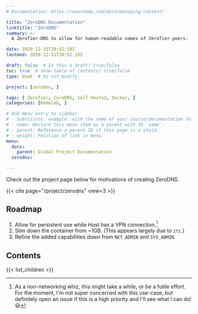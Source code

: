```yaml
---
# Documentation: https://wowchemy.com/docs/managing-content/

title: "ZeroDNS Documentation"
linktitle: "ZeroDNS"
summary: >-
  A ZeroTier-DNS to allow for human-readable names of ZeroTier peers.

date: 2020-12-31T20:52:10Z
lastmod: 2020-12-31T20:52:10Z

draft: false  # Is this a draft? true/false
toc: true  # Show table of contents? true/false
type: book  # Do not modify.

project: [zerodns, ]

tags: [ ZeroTier, CoreDNS, Self Hosted, Docker, ]
categories: [Homelab, ]

# Add menu entry to sidebar.
# - Substitute `example` with the name of your course/documentation folder.
# - name: Declare this menu item as a parent with ID `name`.
# - parent: Reference a parent ID if this page is a child.
# - weight: Position of link in menu.
menu:
  docs:
    parent: Global Project Documentation
  zerodns:

---
```


Check out the project page below for motivations of creating ZeroDNS.

{{< cite page="/project/zerodns" view=3 >}}

## Roadmap

1. Allow for persistent use while Host has a VPN connection.[^vpn]
2. Slim down the container from ~1GB. (This appears largely due to `ztc`.)
3. Refine the added capabilities down from `NET_ADMIN` and `SYS_ADMIN`.

## Contents

{{< list_children >}}

[ztdns]: https://github.com/uxbh/ztdns
[ztapi.py]: https://github.com/ionlights/zerodns/blog/main/root/app/tasks/ztapi.py

[^zthosts]: Which I actually did for a time, even with a `cron` job, but `/etc/hosts` only works for the tools that respect it, `nslookup` just so happens to be one that doesn't.
[^vpn]: As a non-networking whiz, this might take a while, or be a futile effort. For the moment, I'm not super concerned with this use-case, but definitely open an issue if this is a high priority and I'll see what I can do! :smiley: